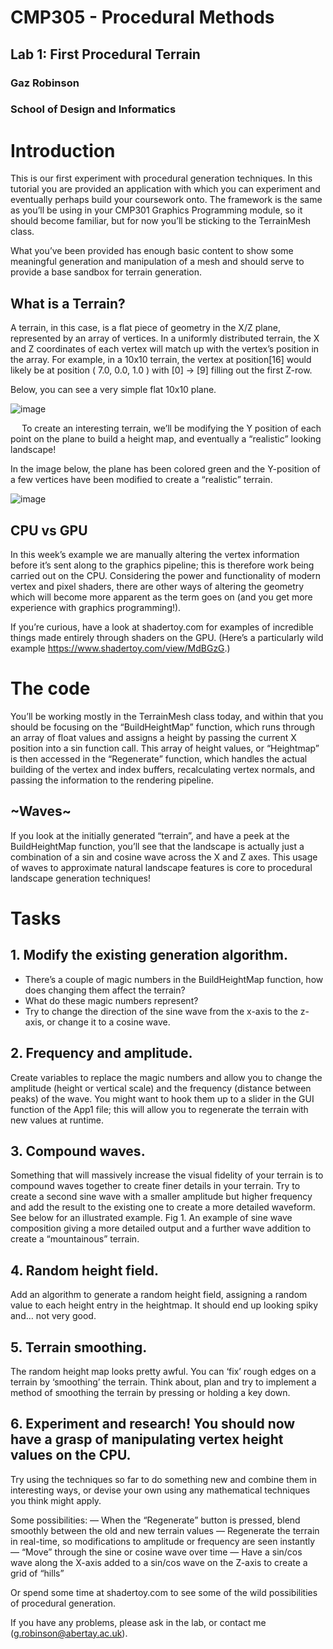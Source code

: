 # CMP305 - Procedural Methods
## Lab 1: First Procedural Terrain
### Gaz Robinson
### School of Design and Informatics

# Introduction
This is our first experiment with procedural generation techniques. In this tutorial you are provided an application with which you can experiment and eventually perhaps build your coursework onto.
The framework is the same as you’ll be using in your CMP301 Graphics Programming module, so it should become familiar, but for now you’ll be sticking to the TerrainMesh class.

What you’ve been provided has enough basic content to show some meaningful generation and manipulation of a mesh and should serve to provide a base sandbox for terrain generation.

## What is a Terrain?
A terrain, in this case, is a flat piece of geometry in the X/Z plane, represented by an array of vertices. In a uniformly distributed terrain, the X and Z coordinates of each vertex will match up with the vertex’s position in the array. 
For example, in a 10x10 terrain, the vertex at position[16] would likely be at position ( 7.0, 0.0, 1.0 ) with [0] -> [9] filling out the first Z-row.

Below, you can see a very simple flat 10x10 plane.

 ![image](https://user-images.githubusercontent.com/5627386/134008312-fef8a1f2-12ab-4ee1-a3be-7ddac62e1f87.png)

 
To create an interesting terrain, we’ll be modifying the Y position of each point on the plane to build a height map, and eventually a “realistic” looking landscape!

In the image below, the plane has been colored green and the Y-position of a few vertices have been modified to create a “realistic” terrain.

 ![image](https://user-images.githubusercontent.com/5627386/134008329-fc0e1786-b8f3-42d8-8927-ed98e8334f84.png)


## CPU vs GPU
In this week’s example we are manually altering the vertex information before it’s sent along to the graphics pipeline; this is therefore work being carried out on the CPU.
Considering the power and functionality of modern vertex and pixel shaders, there are other ways of altering the geometry which will become more apparent as the term goes on (and you get more experience with graphics programming!).

If you’re curious, have a look at shadertoy.com for examples of incredible things made entirely through shaders on the GPU. 
(Here’s a particularly wild example https://www.shadertoy.com/view/MdBGzG.)


# The code
You’ll be working mostly in the TerrainMesh class today, and within that you should be focusing on the “BuildHeightMap” function, which runs through an array of float values and assigns a height by passing the current X position into a sin function call.
This array of height values, or “Heightmap” is then accessed in the “Regenerate” function, which handles the actual building of the vertex and index buffers, recalculating vertex normals, and passing the information to the rendering pipeline.

## ~Waves~
If you look at the initially generated “terrain”, and have a peek at the BuildHeightMap function, you’ll see that the landscape is actually just a combination of a sin and cosine wave across the X and Z axes.
This usage of waves to approximate natural landscape features is core to procedural landscape generation techniques! 
# Tasks
## 1.	Modify the existing generation algorithm.
- There’s a couple of magic numbers in the BuildHeightMap function, how does changing them affect the terrain?
- What do these magic numbers represent?
- Try to change the direction of the sine wave from the x-axis to the z-axis, or change it to a cosine wave.

## 2.	Frequency and amplitude.
Create variables to replace the magic numbers and allow you to change the amplitude (height or vertical scale) and the frequency (distance between peaks) of the wave. 
You might want to hook them up to a slider in the GUI function of the App1 file; this will allow you to regenerate the terrain with new values at runtime.

## 3.	Compound waves.
Something that will massively increase the visual fidelity of your terrain is to compound waves together to create finer details in your terrain. Try to create a second sine wave with a smaller amplitude but higher frequency and add the result to the existing one to create a more detailed waveform. See below for an illustrated example.
Fig 1. An example of sine wave composition giving a more detailed output and a further wave addition to create a “mountainous” terrain.

## 4.	Random height field. 
Add an algorithm to generate a random height field, assigning a random value to each height entry in the heightmap. It should end up looking spiky and… not very good.

## 5.	Terrain smoothing. 
The random height map looks pretty awful. 
You can ‘fix’ rough edges on a terrain by ‘smoothing’ the terrain. 
Think about, plan and try to implement a method of smoothing the terrain by pressing or holding a key down.
 
## 6.	Experiment and research! You should now have a grasp of manipulating vertex height values on the CPU.
Try using the techniques so far to do something new and combine them in interesting ways, or devise your own using any mathematical techniques you think might apply. 

Some possibilities:
— When the “Regenerate” button is pressed, blend smoothly between the old and new terrain values
— Regenerate the terrain in real-time, so modifications to amplitude or frequency are seen instantly
— “Move” through the sine or cosine wave over time
— Have a sin/cos wave along the X-axis added to a sin/cos wave on the Z-axis to create a grid of “hills”

Or spend some time at shadertoy.com to see some of the wild possibilities of procedural generation.

If you have any problems, please ask in the lab, or contact me (g.robinson@abertay.ac.uk). 

